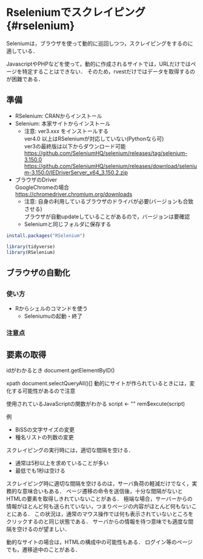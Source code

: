 # Rseleniumでスクレイピング {#rselenium}

Seleniumは，ブラウザを使って動的に巡回しつつ，スクレイピングをするのに適している．

JavascriptやPHPなどを使って，動的に作成されるサイトでは，URLだけではページを特定することはできない．
そのため，rvestだけではデータを取得するのが困難である．

## 準備


- RSelenium: CRANからインストール   
- Selenium: 本家サイトからインストール    
  - 注意: ver3.xxx をインストールする    
  ver4.0 以上はRSeleniumが対応していない(Pythonなら可)    
  ver3の最終版は以下からダウンロード可能   
  https://github.com/SeleniumHQ/selenium/releases/tag/selenium-3.150.0   
  https://github.com/SeleniumHQ/selenium/releases/download/selenium-3.150.0/IEDriverServer_x64_3.150.2.zip   
- ブラウザのDriver   
  GoogleChromeの場合   
  https://chromedriver.chromium.org/downloads
  - 注意: 自身の利用しているブラウザのドライバが必要(バージョンも合致させる)   
  ブラウザが自動updateしていることがあるので，バージョンは要確認   
  - Seleniumと同じフォルダに保存する   


```r
install.packages("RSelenium")
```


```r
library(tidyverse)
library(RSelenium)
```



## ブラウザの自動化



## 

### 使い方




- Rからシェルのコマンドを使う    
  - Seleniumuの起動・終了    


### 注意点

## 要素の取得

idがわかるとき
document.getElementByID()

xpath
document.selectQueryAll()[]
動的にサイトが作られているときには，変化する可能性があるので注意


使用されているJavaScriptの関数がわかる
script <- ""
rem$excute(script)

例
- BiSSの文字サイズの変更   
- 種名リストの列数の変更   

スクレイピングの実行時には，適切な間隔を空ける．

- 通常は5秒以上を求めていることが多い   
- 最低でも1秒は空ける   

スクレイピング時に適切な間隔を空けるのは，サーバ負荷の軽減だけでなく，実務的な意味合いもある．
ページ遷移の命令を送信後，十分な間隔がないとHTMLの要素を取得しきれていないことがある．
極端な場合，サーバーからの情報がほとんど何も送られていない，つまりページの内容がほとんど何もないことにある．
この状況は，通常のマウス操作では何も表示されていないところをクリックするのと同じ状態である．
サーバからの情報を待つ意味でも適度な間隔を空けるのが望ましい．


動的なサイトの場合は，HTMLの構成中の可能性もある．
ログイン等のページでも，遷移途中のことがある．


